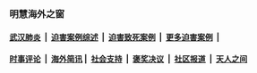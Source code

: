 
### 明慧海外之窗

####  [武汉肺炎](indexes/365.md?t=06091301) &nbsp;|&nbsp;  [迫害案例综述](indexes/328.md?t=06091301) &nbsp;|&nbsp; [迫害致死案例](indexes/277.md?t=06091301)  &nbsp;|&nbsp; [更多迫害案例](indexes/81.md?t=06091301)  &nbsp;|&nbsp; 
####  [时事评论](indexes/19.md?t=06091301) &nbsp;|&nbsp; [海外简讯](indexes/245.md?t=06091301)&nbsp;|&nbsp;  [社会支持](indexes/140.md?t=06091301) &nbsp;|&nbsp; [褒奖决议](indexes/282.md?t=06091301) &nbsp;|&nbsp; [社区报道](indexes/91.md?t=06091301)  &nbsp;|&nbsp; [天人之间](indexes/78.md?t=06091301) 

